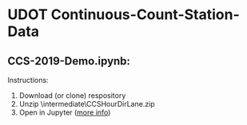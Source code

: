 # UDOT Continuous-Count-Station-Data

## CCS-2019-Demo.ipynb:

Instructions:
1. Download (or clone) respository
2. Unzip \intermediate\CCSHourDirLane.zip
2. Open in Jupyter ([more info](https://developers.arcgis.com/python/guide/using-the-jupyter-notebook-environment/))

